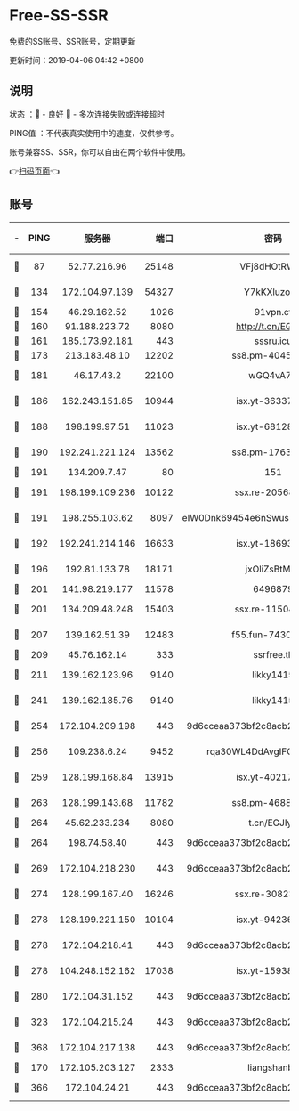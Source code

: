# Free-SS-SSR

免费的SS账号、SSR账号，定期更新

更新时间：2019-04-06 04:42 +0800

## 说明

状态     ：🙂 - 良好 🙁 - 多次连接失败或连接超时

PING值   ：不代表真实使用中的速度，仅供参考。

账号兼容SS、SSR，你可以自由在两个软件中使用。

👉[扫码页面](https://liesauer.github.io/Free-SS-SSR/)👈

## 账号

|-|PING|服务器|端口|密码|加密方式|区域|
|:----:|:----:|:-----:|-----:|:----:|:----:|:----:|
|🙂|87|52.77.216.96|25148|VFj8dHOtRWXu|aes-256-cfb|SG|
|🙂|134|172.104.97.139|54327|Y7kKXluzoznj|aes-256-cfb|JP|
|🙂|154|46.29.162.52|1026|91vpn.cf|rc4-md5|RU|
|🙂|160|91.188.223.72|8080|http://t.cn/EGJIyrl|rc4-md5|RU|
|🙂|161|185.173.92.181|443|sssru.icu|rc4-md5|RU|
|🙂|173|213.183.48.10|12202|ss8.pm-40455231|rc4-md5|RU|
|🙂|181|46.17.43.2|22100|wGQ4vA7D|aes-256-gcm|RU|
|🙂|186|162.243.151.85|10944|isx.yt-36337556|aes-256-cfb|US|
|🙂|188|198.199.97.51|11023|isx.yt-68128426|aes-256-cfb|US|
|🙂|190|192.241.221.124|13562|ss8.pm-17637421|aes-256-cfb|US|
|🙂|191|134.209.7.47|80|151|chacha20|US|
|🙂|191|198.199.109.236|10122|ssx.re-20568805|aes-256-cfb|US|
|🙂|191|198.255.103.62|8097|eIW0Dnk69454e6nSwuspv9DmS201tQ0D|aes-256-cfb|US|
|🙂|192|192.241.214.146|16633|isx.yt-18693528|aes-256-cfb|US|
|🙂|196|192.81.133.78|18171|jxOliZsBtMYa|aes-256-cfb|US|
|🙂|201|141.98.219.177|11578|6496879|chacha20|US|
|🙂|201|134.209.48.248|15403|ssx.re-11504634|aes-256-cfb|US|
|🙂|207|139.162.51.39|12483|f55.fun-74303824|aes-256-cfb|SG|
|🙂|209|45.76.162.14|333|ssrfree.tk|rc4|SG|
|🙂|211|139.162.123.96|9140|likky1415|aes-256-cfb|JP|
|🙂|241|139.162.185.76|9140|likky1415|aes-256-cfb|DE|
|🙂|254|172.104.209.198|443|9d6cceaa373bf2c8acb22e60b6a58be6|aes-256-cfb|US|
|🙂|256|109.238.6.24|9452|rqa30WL4DdAvgIFG6Fs3znzTa|aes-256-cfb|FR|
|🙂|259|128.199.168.84|13915|isx.yt-40217254|aes-256-cfb|SG|
|🙂|263|128.199.143.68|11782|ss8.pm-46888146|aes-256-cfb|SG|
|🙂|264|45.62.233.234|8080|t.cn/EGJIyrl|rc4-md5|CA|
|🙂|264|198.74.58.40|443|9d6cceaa373bf2c8acb22e60b6a58be6|aes-256-cfb|US|
|🙂|269|172.104.218.230|443|9d6cceaa373bf2c8acb22e60b6a58be6|aes-256-cfb|US|
|🙂|274|128.199.167.40|16246|ssx.re-30823019|aes-256-cfb|SG|
|🙂|278|128.199.221.150|10104|isx.yt-94236537|aes-256-cfb|SG|
|🙂|278|172.104.218.41|443|9d6cceaa373bf2c8acb22e60b6a58be6|aes-256-cfb|US|
|🙂|278|104.248.152.162|17038|isx.yt-15938934|aes-256-cfb|SG|
|🙂|280|172.104.31.152|443|9d6cceaa373bf2c8acb22e60b6a58be6|aes-256-cfb|US|
|🙂|323|172.104.215.24|443|9d6cceaa373bf2c8acb22e60b6a58be6|aes-256-cfb|US|
|🙂|368|172.104.217.138|443|9d6cceaa373bf2c8acb22e60b6a58be6|aes-256-cfb|US|
|🙂|170|172.105.203.127|2333|liangshanbo|chacha20|JP|
|🙂|366|172.104.24.21|443|9d6cceaa373bf2c8acb22e60b6a58be6|aes-256-cfb|US|
